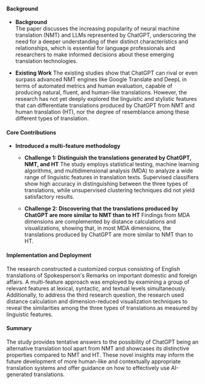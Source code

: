#### Background
- **Background**       
The paper discusses the increasing popularity of neural machine translation (NMT) and LLMs represented by ChatGPT, underscoring the need for a deeper understanding of their distinct characteristics and relationships, which is essential for language professionals and researchers to make informed decisions about these emerging translation technologies.

- **Existing Work**
The existing studies show that ChatGPT can rival or even surpass advanced NMT engines like Google Translate and DeepL in terms of automated metrics and human evaluation, capable of producing natural, fluent, and human-like translations. However, the research has not yet deeply explored the linguistic and stylistic features that can differentiate translations produced by ChatGPT from NMT and human translation (HT), nor the degree of resemblance among these different types of translation.

#### Core Contributions
  - **Introduced a multi-feature methodology**
    - **Challenge 1: Distinguish the translations generated by ChatGPT, NMT, and HT**
        The study employs statistical testing, machine learning algorithms, and multidimensional analysis (MDA) to analyze a wide range of linguistic features in translation texts. Supervised classifiers show high accuracy in distinguishing between the three types of translations, while unsupervised clustering techniques did not yield satisfactory results.

    - **Challenge 2: Discovering that the translations produced by ChatGPT are more similar to NMT than to HT**
        Findings from MDA dimensions are complemented by distance calculations and visualizations, showing that, in most MDA dimensions, the translations produced by ChatGPT are more similar to NMT than to HT.

#### Implementation and Deployment
The research constructed a customized corpus consisting of English translations of Spokesperson's Remarks on important domestic and foreign affairs. A multi-feature approach was employed by examining a group of relevant features at lexical, syntactic, and textual levels simultaneously. Additionally, to address the third research question, the research used distance calculation and dimension-reduced visualization techniques to reveal the similarities among the three types of translations as measured by linguistic features.

#### Summary
The study provides tentative answers to the possibility of ChatGPT being an alternative translation tool apart from NMT and showcases its distinctive properties compared to NMT and HT. These novel insights may inform the future development of more human-like and contextually appropriate translation systems and offer guidance on how to effectively use AI-generated translations.